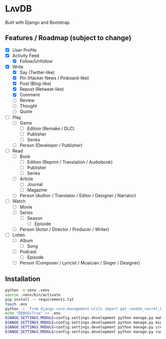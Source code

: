 # LʌvDB

Built with Django and Bootstrap.

## Features / Roadmap (subject to change)

- [x] User Profile
- [x] Activity Feed
    - [x] Follow/Unfollow
- [x] Write
    - [x] Say (Twitter-like)
    - [x] Pin (Hacker News / Pinboard-like)
    - [x] Post (Blog-like)
    - [x] Repost (Retweet-like)
    - [x] Comment 
    - [ ] Review
    - [ ] Thought
    - [ ] Quote
- [ ] Play
    - [ ] Game
        - [ ] Edition (Remake / DLC)
        - [ ] Publisher
        - [ ] Series
    - [ ] Person (Developer / Publisher)
- [ ] Read
    - [ ] Book
        - [ ] Edition (Reprint / Translation / Audiobook)
        - [ ] Publisher
        - [ ] Series
    - [ ] Article
        - [ ] Journal
        - [ ] Magazine
    - [ ] Person (Author / Translator / Editor / Designer / Narrator)
- [ ] Watch
    - [ ] Movie
    - [ ] Series
        - [ ] Season
            - [ ] Episode
    - [ ] Person (Actor / Director / Producer / Writer)
- [ ] Listen
    - [ ] Album
        - [ ] Song
    - [ ] Podcast
        - [ ] Episode
    - [ ] Person (Composer / Lyricist / Musician / Singer / Designer)

## Installation

```bash
python -m venv .venv
source .venv/bin/activate
pip install -r requirements.txt
touch .env
python -c 'from django.core.management.utils import get_random_secret_key; print("SECRET_KEY="+get_random_secret_key())' > .env
echo "DEBUG=True" >> .env
DJANGO_SETTINGS_MODULE=config.settings.development python manage.py makemigrations
DJANGO_SETTINGS_MODULE=config.settings.development python manage.py migrate
DJANGO_SETTINGS_MODULE=config.settings.development python manage.py createsuperuser
DJANGO_SETTINGS_MODULE=config.settings.development python manage.py runserver
```
